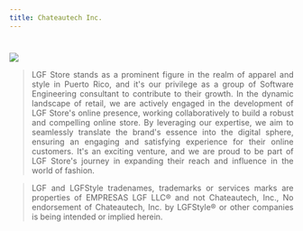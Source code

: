 ```yaml
---
title: Chateautech Inc.
---
```

#

<div data-type="logo">
      <a href="http://www.lgfstyle.com" target="new"><img style="background-position: center center;background-repeat: no-repeat;" data-setting="border" src="https://assets.simon.com/tenantlogos/30987.png">
      </a>
 </div>

<blockquote style="text-align: justify;">LGF Store stands as a prominent figure in the realm of apparel and style in Puerto Rico, and it's our privilege as a group of Software Engineering consultant to contribute to their growth. In the dynamic landscape of retail, we are actively engaged in the development of LGF Store's online presence, working collaboratively to build a robust and compelling online store. By leveraging our expertise, we aim to seamlessly translate the brand's essence into the digital sphere, ensuring an engaging and satisfying experience for their online customers. It's an exciting venture, and we are proud to be part of LGF Store's journey in expanding their reach and influence in the world of fashion.</blockquote>

<blockquote style="text-align: justify;">LGF and LGFStyle tradenames, trademarks or services marks are properties of EMPRESAS LGF LLC® and not Chateautech, Inc., No endorsement of Chateautech, Inc. by LGFStyle® or other companies is being intended or implied herein.</blockquote>